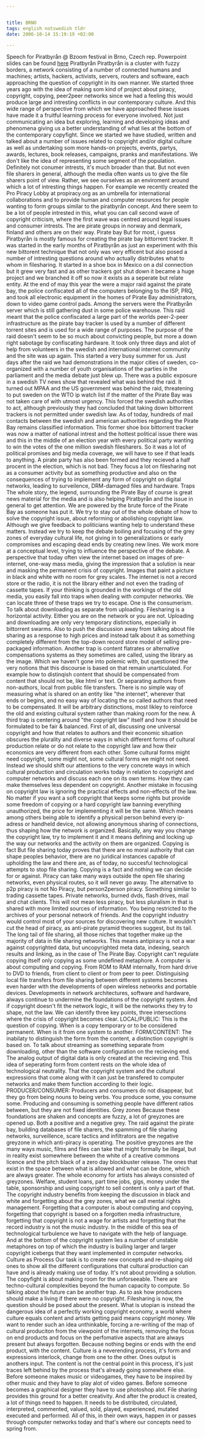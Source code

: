 ```yaml
--- 


title: BRNO 
tags: english notswedish tldr
date: 2006-10-14 15:19:19 +02:00 

---
```


Speech for Piratbyrån @ Bzoom festival in Brno, Czech rep. Powerpoint slides can be found [here](http://www.kopimi.com/monki/brno.ppt) Piratbyrån Piratbyrån is a cluster with fuzzy borders, a network consisting of a number of connected humans and machines; artists, hackers, activists, servers, routers and software, each approaching the question of copyright in its own manner. We started three years ago with the idea of making som kind of project about piracy, copyright, copying, peer2peer networks since we had a feeling this would produce large and intresting conflicts in our contemporary culture. And this wide range of perspective from which we have approached these issues have made it a fruitful learning process for everyone involved. Not just communicating an idea but exploring, learning and developing ideas and phenomena giving us a better understanding of what lies at the bottom of the contemporary copyfight. Since we started we have studied, written and talked about a number of issues related to copyright and/or digital culture as well as undertaking som more hands-on projects, events, partys, awards, lectures, book releases, campaigns, pranks and manifestations. We don't like the idea of representing some segment of the population. Definitely not conumer intrests, it's much broader than that. But not even file sharers in general, although the media often wants us to give the file sharers point of view. Rather, we see ourselves as an enviroment around which a lot of intresting things happen. For example we recently created the Pro Piracy Lobby at propiracy.org as an umbrella for international collaborations and to provide human and computer resources for people wanting to form groups similar to the piratbyrån concept. And there seem to be a lot of people intrested in this, what you can call second wave of copyright criticism, where the first wave was centred around legal issues and consumer intrests. The are pirate groups in norway and denmark, finland and others are on their way. Pirate bay But for most, i guess Piratbyrån is mostly famous for creating the pirate bay bittorrent tracker. It was started in the early months of Piratbyrån as just an experiment with this new bittorent technique that not only was very efficent but also posed a number of intresting questions around who actually distributes what to whom in filesharing. It started in a shoe box in Mexico on a dsl connection but it grew very fast and as other trackers got shut down it became a huge project and we branched it off so now it exists as a seperate but relate entity. At the end of may this year the were a major raid against the pirate bay, the police confiscated all of the computers belonging to the ISP, PRQ, and took all electronic equipment in the homes of Pirate Bay administrators, down to video game control pads. Among the servers were the Piratbyrån server which is still gathering dust in some police warehouse. This raid meant that the police confiscated a large part of the worlds peer-2-peer infrastructure as the pirate bay tracker is used by a number of different torrent sites and is used for a wide range of purposes. The purpose of the raid doesn't seem to be so much about convicting people, but more a down right sabotage by confiscating hardware. It took only three days and alot of help from volunteers in the swedish and international internet community and the site was up again. This started a very busy summer for us. Just days after the raid we had demonstrations in the major cities of sweden, co-organized with a number of youth organisations of the parties in the parliament and the media debate just blew up. There was a public exposure in a swedish TV news show that revealed what was behind the raid. It turned out MPAA and the US government was behind the raid, threatening to put sweden on the WTO ip watch list if the matter of the Pirate Bay was not taken care of with utmost urgency. This forced the swedish authorities to act, although previously they had concluded that taking down bittorrent trackers is not permitted under swedish law. As of today, hundreds of mail contacts between the swedish and american authorities regarding the Pirate Bay remains classified information. This former shoe box bittorrent tracker was now a matter of national intrest and the hottest political issue there was and this in the middle of an election year with every political party wanting to win the votes of the one million swedish filesharers. So it was a lot of political promises and big media coverage, we will have to see if that leads to anything. A pirate party has also been formed and they recieved a half procent in the election, which is not bad. They focus a lot on filesharing not as a consumer activity but as something productive and also on the consequences of trying to implement any form of copyright on digital networks, leading to surveilence, DRM-damaged files and hardware. Traps The whole story, the legend, surrounding the Pirate Bay of course is great news material for the media and is also helping Piratbyrån and the issue in general to get attention. We are powered by the brute force of the Pirate Bay as someone has put it. We try to stay out of the whole debate of how to solve the copyright issue, about reforming or abolishing copyright law. Although we give feedback to politicians wanting help to understand these matters. Instead we try to keep the debate boiling and focusing of the grey zones of everyday cultural life, not giving in to generalizations or early compromises and escaping dead ends by creating new lines. We work more at a conceptual level, trying to influence the perspective of the debate. A perspective that today often view the internet based on images of pre-internet, one-way mass media, giving the impression that a solution is near and masking the permanent crisis of copyright. Images that paint a picture in black and white with no room for grey scales. The internet is not a record store or the radio, it is not the library either and not even the trading of cassette tapes. If your thinking is grounded in the workings of the old media, you easily fall into traps when dealing with computer networks. We can locate three of these traps we try to escape. One is the consumerism. To talk about downloading as separate from uploading. Filesharing is a horizontal activity. Either you are on the network or you are not. Uploading and downloading are only very temporary distinctions, especially in bittorrent swarms. Also to push the discussion away from talking about file sharing as a response to high prices and instead talk about it as something completely different from the top-down record store model of selling pre-packaged information. Another trap is content flatrates or alternative compensations systems as they sometimes are called, using the library as the image. Which we haven't gone into polemic with, but questioned the very notions that this discourse is based on that remain unarticulated. For example how to distinqish content that should be compensated from content that should not be, like html or text. Or separating authors from non-authors, local from public file transfers. There is no simple way of measuring what is shared on an entity like "the internet", wherever that ends or begins, and no easy way of locating the so called authors that need to be compensated. It will be arbitrary distinctions, most likley to reinforce the old and existing cultural system rather than making room for the new. A third trap is centering around "the copyright law" itself and how it should be formulated to be fair & balanced. First of all, discussing one universal copyright and how that relates to authors and their economic situation obscures the plurality and diverse ways in which different forms of cultural production relate or do not relate to the copyright law and how their economics are very different from each other. Some cultural forms might need copyright, some might not, some cultural forms we might not need. Instead we should shift our attentions to the very concrete ways in which cultural production and circulation works today in relation to copyright and computer networks and discuss each one on its own terms. How they can make themselves less dependent on copyright. Another mistake in focusing on copyright law is ignoring the practical effects and non-effects of the law. No matter if you want a soft copyright that keeps some rights but provide some freedom of copying or a hard copyright law banning everything unauthorized, the price for implementing it will be the same. Which means among others being able to identify a physical person behind every ip-adress or handheld device, not allowing anonymous sharing of connections, thus shaping how the network is organized. Basically, any way you change the copyright law, try to implement it and it means defining and locking up the way our networks and the activity on them are organized. Copying is fact But file sharing today proves that there are no moral authority that can shape peoples behavior, there are no juridical instances capable of upholding the law and there are, as of today, no succesful technological attempts to stop file sharing. Copying is a fact and nothing we can decide for or against. Piracy can take many ways outside the open file sharing networks, even physical routes, so it will never go away. The alternative to p2p piracy is not No Piracy, but person2person piracy. Something similar to trading cassette tapes. Private networks, burned dvds, flash drives, mail and chat clients. This will not mean less piracy, but less pluralism in that is shared with more limited sources of information. You being restricted to the archives of your personal network of friends. And the copyright industry would control most of your sources for discovering new culture. It wouldn't cut the head of piracy, as anti-pirate pyramid theories suggest, but its tail. The long tail of file sharing, all those niches that together make up the majority of data in file sharing networks. This means antipiracy is not a war against copyrighted data, but uncopyrighted meta data, indexing, search results and linking, as in the case of The Pirate Bay. Copyright can't regulate copying itself only copying as some undefined metaphore. A computer is about computing and copying. From ROM to RAM internally, from hard drive to DVD to friends, from client to client or from peer to peer. Distinguising local file transfers from file sharing between different systems becomes even harder with the developments of open wireless networks and portable devices. Developments in network architectures, software and hardware, always continue to undermine the foundations of the copyright system. And if copyright doesn't fit the network logic, it will be the networks they try to shape, not the law. We can identify three key points, three intersections where the crisis of copyright becomes clear. LOCAL/PUBLIC: This is the question of copying. When is a copy temporary or to be considered permanent. When is it from one system to another. FORM/CONTENT: The inabilaty to distinguish the form from the content, a distinction copyright is based on. To talk about streaming as something separate from downloading, other than the software configuration on the recieving end. The analog output of digital data is only created at the recieving end. This idea of seperating form from content rests on the whole idea of technological neutrality. That the copyright system and the cultural expressions that come along with it can just be transfered to computer networks and make them function according to their logic. PRODUCER/CONSUMER: Producers and consumers do not disappear, but they go from being nouns to being verbs. You produce some, you consume some. Producing and consuming is something people have different ratios between, but they are not fixed identities. Grey zones Because these foundations are shaken and concepts are fuzzy, a lot of greyzones are opened up. Both a positive and a negative grey. The raid against the pirate bay, building databases of file sharers, the spamming of file sharing networks, surveillence, scare tactics and infiltrators are the negative greyzone in which anti-piracy is operating. The positive greyzones are the many ways music, films and files can take that might formally be illegal, but in reality exist somewhere between the white of a creative commons licence and the pitch black of a zero day blockbuster release. The ones that exist in the space between what is allowed and what can be done, which are always greater. The whole economy for artists has always consisted of greyzones. Welfare, student loans, part time jobs, gigs, money under the table, sponsorship and using copyright to sell content is only a part of that. The copyright industry benefits from keeping the discussion in black and white and forgetting about the grey zones, what we call mental rights management. Forgetting that a computer is about computing and copying, forgetting that copyright is based on a forgotten media infrastructure, forgetting that copyright is not a wage for artists and forgetting that the record industry is not the music industry. In the middle of this sea of technological turbulence we have to navigate with the help of language. And at the bottom of the copyright system lies a number of unstable metaphores on top of which the industry is builing larger and larger copyright icebergs that they want implemented in computer networks. Culture as Process Our task is to create new concepts and re-shaping old ones to show all the different configurations that cultural production can have and is already making use of today. It's not about providing a solution. The copyfight is about making room for the unforseeable. There are techno-cultural complexities beyond the human capacity to compute. So talking about the future can be another trap. As to ask how producers should make a living if there were no copyright. Filesharing is now, the question should be posed about the present. What is utopian is instead the dangerous idea of a perfectly working copyright economy, a world where culture equals content and artists getting paid means copyright money. We want to render such an idea unthinkable, forcing a re-writing of the map of cultural produciton from the viewpoint of the internets, removing the focus on end products and focus on the perfomative aspects that are always present but always forgotten. Because nothing begins or ends with the end product, with the content. Culture is a neverending process, it's form and expressions interlock, change from one to the other. Ones output is anothers input. The content is not the central point in this process, it's just traces left behind by the process that's already going somewhere else. Before someone makes music or videogames, they have to be inspired by other music and they have to play alot of video games. Before someone becomes a graphical designer they have to use photoshop alot. File sharing provides this ground for a better creativity. And after the product is created, a lot of things need to happen. It needs to be distributed, circulated, interpreted, commented, valued, sold, played, experienced, mutated executed and performed. All of this, in their own ways, happen in or passes through computer networks today and that's where our concepts need to spring from. 